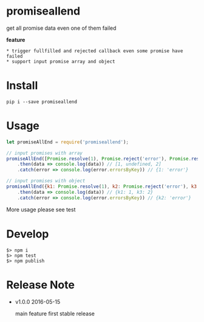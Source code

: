 # promiseallend
get all promise data even one of them failed

**feature**

    * trigger fullfilled and rejected callback even some promise have failed
    * support input promise array and object


# Install

```
pip i --save promiseallend
```

# Usage

```javascript
let promiseAllEnd = require('promiseallend');

// input promises with array
promiseAllEnd([Promise.resolve(1), Promise.reject('error'), Promise.resolve(2)])
    .then(data => console.log(data)) // [1, undefined, 2]
    .catch(error => console.log(error.errorsByKey)) // {1: 'error'}

// input promises with object
promiseAllEnd({k1: Promise.resolve(1), k2: Promise.reject('error'), k3: Promise.resolve(2)})
    .then(data => console.log(data)) // {k1: 1, k3: 2}
    .catch(error => console.log(error.errorsByKey)) // {k2: 'error'}

```

More usage please see test

# Develop

```
$> npm i
$> npm test
$> npm publish
```

# Release Note

* v1.0.0 2016-05-15

    main feature first stable release
